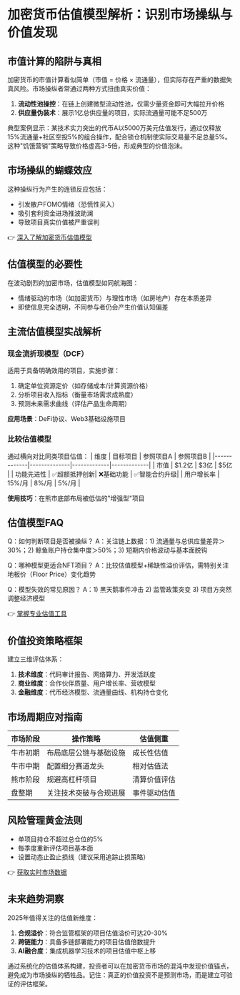 # 加密货币估值模型解析：识别市场操纵与价值发现

## 市值计算的陷阱与真相
加密货币的市值计算看似简单（市值 = 价格 × 流通量），但实际存在严重的数据失真风险。市场操纵者常通过两种方式扭曲真实价值：
1. **流动性池操控**：在链上创建微型流动性池，仅需少量资金即可大幅拉升价格
2. **供应量伪装术**：展示1亿总供应量的项目，实际流通量可能不足500万

典型案例显示：某技术实力突出的代币A以5000万美元估值发行，通过仅释放15%流通量+社区空投5%的组合操作，配合锁仓机制使实际交易量不足总量5%。这种"饥饿营销"策略导致价格虚高3-5倍，形成典型的价值泡沫。

## 市场操纵的蝴蝶效应
这种操纵行为产生的连锁反应包括：
- 引发散户FOMO情绪（恐慌性买入）
- 吸引套利资金进场推波助澜
- 导致项目真实价值被严重误判

👉 [深入了解加密货币估值模型](https://bit.ly/okx_welcome)

## 估值模型的必要性
在波动剧烈的加密市场，估值模型如同航海图：
- 情绪驱动的市场（如加密货币）与理性市场（如房地产）存在本质差异
- 即使信息完全透明，不同参与者仍会产生价值认知偏差

## 主流估值模型实战解析

### 现金流折现模型（DCF）
适用于具备明确效用的项目，实施步骤：
1. 确定单位资源定价（如存储成本/计算资源价格）
2. 分析项目收入指标（衡量市场需求成熟度）
3. 预测未来需求曲线（评估产品生命周期）

**应用场景**：DeFi协议、Web3基础设施项目

### 比较估值模型
通过横向对比同类项目估值：
| 维度        | 目标项目     | 参照项目A   | 参照项目B   |
|-------------|--------------|-------------|-------------|
| 市值        | $1.2亿       | $3亿        | $5亿        |
| 功能先进性  | ✅超额抵押创新| ❌基础功能  | ✅智能合约升级|
| 用户增长率  | 15%/月       | 8%/月       | 5%/月       |

**使用技巧**：在熊市底部布局被低估的"增强型"项目

## 估值模型FAQ

Q：如何判断项目是否被操纵？
A：关注链上数据：1) 流通量与总供应量差异＞30%；2) 鲸鱼账户持仓集中度＞50%；3) 短期内价格波动与基本面脱钩

Q：哪种模型更适合NFT项目？
A：比较估值模型+稀缺性溢价评估，需特别关注地板价（Floor Price）变化趋势

Q：模型失效的常见原因？
A：1) 黑天鹅事件冲击 2) 监管政策突变 3) 项目方突然调整经济模型

👉 [掌握专业估值工具](https://bit.ly/okx_welcome)

## 价值投资策略框架
建立三维评估体系：
1. **技术维度**：代码审计报告、网络算力、开发活跃度
2. **商业维度**：合作伙伴质量、用户增长率、营收模型
3. **金融维度**：代币经济模型、流通量曲线、机构持仓变化

## 市场周期应对指南

| 市场阶段   | 操作策略                     | 估值侧重                     |
|------------|------------------------------|------------------------------|
| 牛市初期   | 布局底层公链与基础设施       | 成长性估值                   |
| 牛市中期   | 配置细分赛道龙头             | 相对估值法                   |
| 熊市阶段   | 规避高杠杆项目               | 清算价值评估                 |
| 盘整期     | 关注技术突破与合规进展       | 事件驱动估值                 |

## 风险管理黄金法则
- 单项目持仓不超过总仓位的5%
- 每季度重新评估项目基本面
- 设置动态止盈止损线（建议采用追踪止损策略）

👉 [获取实时市场数据](https://bit.ly/okx_welcome)

## 未来趋势洞察
2025年值得关注的估值新维度：
1. **合规溢价**：符合监管框架的项目估值溢价可达20-30%
2. **跨链能力**：具备多链部署能力的项目估值倍数提升
3. **AI融合度**：集成机器学习技术的项目估值中枢上移

通过系统化的估值体系构建，投资者可以在加密货币市场的混沌中发现价值锚点，避免成为市场操纵的牺牲品。记住：真正的价值投资不是预测市场，而是建立可验证的评估框架。